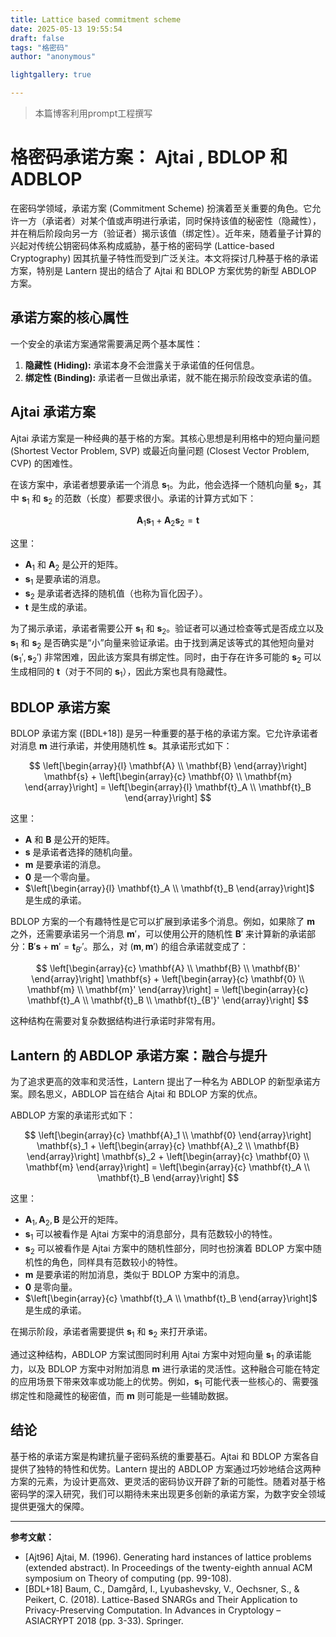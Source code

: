 ```yaml
---
title: Lattice based commitment scheme
date: 2025-05-13 19:55:54
draft: false
tags: "格密码"
author: "anonymous"

lightgallery: true

---
```


>本篇博客利用prompt工程撰写

# 格密码承诺方案： Ajtai , BDLOP 和 ADBLOP

在密码学领域，承诺方案 (Commitment Scheme) 扮演着至关重要的角色。它允许一方（承诺者）对某个值或声明进行承诺，同时保持该值的秘密性（隐藏性），并在稍后阶段向另一方（验证者）揭示该值（绑定性）。近年来，随着量子计算的兴起对传统公钥密码体系构成威胁，基于格的密码学 (Lattice-based Cryptography) 因其抗量子特性而受到广泛关注。本文将探讨几种基于格的承诺方案，特别是 Lantern 提出的结合了 Ajtai 和 BDLOP 方案优势的新型 ABDLOP 方案。

## 承诺方案的核心属性

一个安全的承诺方案通常需要满足两个基本属性：

1.  **隐藏性 (Hiding):** 承诺本身不会泄露关于承诺值的任何信息。
2.  **绑定性 (Binding):** 承诺者一旦做出承诺，就不能在揭示阶段改变承诺的值。

## Ajtai 承诺方案

Ajtai 承诺方案是一种经典的基于格的方案。其核心思想是利用格中的短向量问题 (Shortest Vector Problem, SVP) 或最近向量问题 (Closest Vector Problem, CVP) 的困难性。

在该方案中，承诺者想要承诺一个消息 $\mathbf{s}_1$。为此，他会选择一个随机向量 $\mathbf{s}_2$，其中 $\mathbf{s}_1$ 和 $\mathbf{s}_2$ 的范数（长度）都要求很小。承诺的计算方式如下：

$$
\mathbf{A}_1 \mathbf{s}_1 + \mathbf{A}_2 \mathbf{s}_2 = \mathbf{t}
$$

这里：
* $\mathbf{A}_1$ 和 $\mathbf{A}_2$ 是公开的矩阵。
* $\mathbf{s}_1$ 是要承诺的消息。
* $\mathbf{s}_2$ 是承诺者选择的随机值（也称为盲化因子）。
* $\mathbf{t}$ 是生成的承诺。

为了揭示承诺，承诺者需要公开 $\mathbf{s}_1$ 和 $\mathbf{s}_2$。验证者可以通过检查等式是否成立以及 $\mathbf{s}_1$ 和 $\mathbf{s}_2$ 是否确实是“小”向量来验证承诺。由于找到满足该等式的其他短向量对 $(\mathbf{s}_1', \mathbf{s}_2')$ 非常困难，因此该方案具有绑定性。同时，由于存在许多可能的 $\mathbf{s}_2$ 可以生成相同的 $\mathbf{t}$（对于不同的 $\mathbf{s}_1$），因此方案也具有隐藏性。

## BDLOP 承诺方案

BDLOP 承诺方案 ([BDL+18]) 是另一种重要的基于格的承诺方案。它允许承诺者对消息 $\mathbf{m}$ 进行承诺，并使用随机性 $\mathbf{s}$。其承诺形式如下：

$$
\left[\begin{array}{l}
\mathbf{A} \\
\mathbf{B}
\end{array}\right] \mathbf{s} + \left[\begin{array}{c}
\mathbf{0} \\
\mathbf{m}
\end{array}\right] = \left[\begin{array}{l}
\mathbf{t}_A \\
\mathbf{t}_B
\end{array}\right]
$$

这里：
* $\mathbf{A}$ 和 $\mathbf{B}$ 是公开的矩阵。
* $\mathbf{s}$ 是承诺者选择的随机向量。
* $\mathbf{m}$ 是要承诺的消息。
* $\mathbf{0}$ 是一个零向量。
* $\left[\begin{array}{l} \mathbf{t}_A \\ \mathbf{t}_B \end{array}\right]$ 是生成的承诺。

BDLOP 方案的一个有趣特性是它可以扩展到承诺多个消息。例如，如果除了 $\mathbf{m}$ 之外，还需要承诺另一个消息 $\mathbf{m}'$，可以使用公开的随机性 $\mathbf{B}'$ 来计算新的承诺部分：$\mathbf{B}' \mathbf{s} + \mathbf{m}' = \mathbf{t}_{B'}'$。那么，对 $(\mathbf{m}, \mathbf{m}')$ 的组合承诺就变成了：

$$
\left[\begin{array}{c}
\mathbf{A} \\
\mathbf{B} \\
\mathbf{B}'
\end{array}\right] \mathbf{s} + \left[\begin{array}{c}
\mathbf{0} \\
\mathbf{m} \\
\mathbf{m}'
\end{array}\right] = \left[\begin{array}{c}
\mathbf{t}_A \\
\mathbf{t}_B \\
\mathbf{t}_{B'}'
\end{array}\right]
$$

这种结构在需要对复杂数据结构进行承诺时非常有用。

## Lantern 的 ABDLOP 承诺方案：融合与提升

为了追求更高的效率和灵活性，Lantern 提出了一种名为 ABDLOP 的新型承诺方案。顾名思义，ABDLOP 旨在结合 Ajtai 和 BDLOP 方案的优点。

ABDLOP 方案的承诺形式如下：

$$
\left[\begin{array}{c}
\mathbf{A}_1 \\
\mathbf{0}
\end{array}\right] \mathbf{s}_1 + \left[\begin{array}{c}
\mathbf{A}_2 \\
\mathbf{B}
\end{array}\right] \mathbf{s}_2 + \left[\begin{array}{c}
\mathbf{0} \\
\mathbf{m}
\end{array}\right] = \left[\begin{array}{c}
\mathbf{t}_A \\
\mathbf{t}_B
\end{array}\right]
$$

这里：
* $\mathbf{A}_1, \mathbf{A}_2, \mathbf{B}$ 是公开的矩阵。
* $\mathbf{s}_1$ 可以被看作是 Ajtai 方案中的消息部分，具有范数较小的特性。
* $\mathbf{s}_2$ 可以被看作是 Ajtai 方案中的随机性部分，同时也扮演着 BDLOP 方案中随机性的角色，同样具有范数较小的特性。
* $\mathbf{m}$ 是要承诺的附加消息，类似于 BDLOP 方案中的消息。
* $\mathbf{0}$ 是零向量。
* $\left[\begin{array}{c} \mathbf{t}_A \\ \mathbf{t}_B \end{array}\right]$ 是生成的承诺。

在揭示阶段，承诺者需要提供 $\mathbf{s}_1$ 和 $\mathbf{s}_2$ 来打开承诺。

通过这种结构，ABDLOP 方案试图同时利用 Ajtai 方案中对短向量 $\mathbf{s}_1$ 的承诺能力，以及 BDLOP 方案中对附加消息 $\mathbf{m}$ 进行承诺的灵活性。这种融合可能在特定的应用场景下带来效率或功能上的优势。例如，$\mathbf{s}_1$ 可能代表一些核心的、需要强绑定性和隐藏性的秘密值，而 $\mathbf{m}$ 则可能是一些辅助数据。

## 结论

基于格的承诺方案是构建抗量子密码系统的重要基石。Ajtai 和 BDLOP 方案各自提供了独特的特性和优势。Lantern 提出的 ABDLOP 方案通过巧妙地结合这两种方案的元素，为设计更高效、更灵活的密码协议开辟了新的可能性。随着对基于格密码学的深入研究，我们可以期待未来出现更多创新的承诺方案，为数字安全领域提供更强大的保障。

---

**参考文献：**

* [Ajt96] Ajtai, M. (1996). Generating hard instances of lattice problems (extended abstract). In Proceedings of the twenty-eighth annual ACM symposium on Theory of computing (pp. 99-108).
* [BDL+18] Baum, C., Damgård, I., Lyubashevsky, V., Oechsner, S., & Peikert, C. (2018). Lattice-Based SNARGs and Their Application to Privacy-Preserving Computation. In Advances in Cryptology – ASIACRYPT 2018 (pp. 3-33). Springer. 
